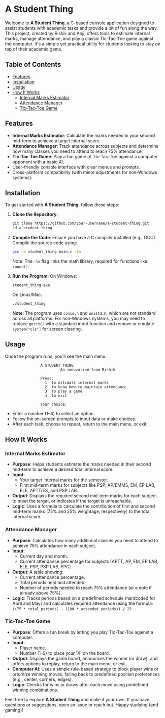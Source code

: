 # A Student Thing

Welcome to **A Student Thing**, a C-based console application designed to assist students with academic tasks and provide a bit of fun along the way. This project, created by Rishik and Anji, offers tools to estimate internal marks, manage attendance, and play a classic Tic-Tac-Toe game against the computer. It's a simple yet practical utility for students looking to stay on top of their academic game.

## Table of Contents
- [Features](#features)
- [Installation](#installation)
- [Usage](#usage)
- [How It Works](#how-it-works)
  - [Internal Marks Estimator](#internal-marks-estimator)
  - [Attendance Manager](#attendance-manager)
  - [Tic-Tac-Toe Game](#tic-tac-toe-game)

## Features
- **Internal Marks Estimator**: Calculate the marks needed in your second mid-term to achieve a target internal score.
- **Attendance Manager**: Track attendance across subjects and determine how many classes you need to attend to reach 75% attendance.
- **Tic-Tac-Toe Game**: Play a fun game of Tic-Tac-Toe against a computer opponent with a basic AI.
- User-friendly console interface with clear menus and prompts.
- Cross-platform compatibility (with minor adjustments for non-Windows systems).

## Installation
To get started with **A Student Thing**, follow these steps:

1. **Clone the Repository**:
   ```bash
   git clone https://github.com/your-username/a-student-thing.git
   cd a-student-thing
   ```

2. **Compile the Code**:
   Ensure you have a C compiler installed (e.g., GCC). Compile the source code using:
   ```bash
   gcc -o student_thing main.c -lm
   ```
   Note: The `-lm` flag links the math library, required for functions like `round()`.

3. **Run the Program**:
   On Windows:
   ```bash
   student_thing.exe
   ```
   On Linux/Mac:
   ```bash
   ./student_thing
   ```

   **Note**: The program uses `conio.h` and `unistd.h`, which are not standard across all platforms. For non-Windows systems, you may need to replace `getch()` with a standard input function and remove or emulate `system("cls")` for screen clearing.

## Usage
Once the program runs, you'll see the main menu:
```
                A STUDENT THING
                        -An innovation from Rishik

                Press:
                  1  to estimate internal marks
                  2  to know how to maintain attendance
                  3  to play a game
                  4  to exit

                Your choice:
```
- Enter a number (1–4) to select an option.
- Follow the on-screen prompts to input data or make choices.
- After each task, choose to repeat, return to the main menu, or exit.

## How It Works

### Internal Marks Estimator
- **Purpose**: Helps students estimate the marks needed in their second mid-term to achieve a desired total internal score.
- **Input**:
  - Your target internal marks for the semester.
  - First mid-term marks for subjects like PSP, AP/EMMS, EM, EP LAB, ELE, APTT/ES, and PSP LAB.
- **Output**: Displays the required second mid-term marks for each subject to meet the target, or indicates if the target is unreachable.
- **Logic**: Uses a formula to calculate the contribution of first and second mid-term marks (75% and 25% weightage, respectively) to the total internal score.

### Attendance Manager
- **Purpose**: Calculates how many additional classes you need to attend to achieve 75% attendance in each subject.
- **Input**:
  - Current day and month.
  - Current attendance percentage for subjects (APTT, AP, EM, EP LAB, ELE, PSP, PSP LAB, PPC).
- **Output**: A table showing:
  - Current attendance percentage.
  - Total periods held and attended.
  - Number of periods needed to reach 75% attendance (or a note if already above 75%).
- **Logic**: Tracks periods based on a predefined schedule (hardcoded for April and May) and calculates required attendance using the formula: `((75 * total_periods) - (100 * attended_periods)) / 25`.

### Tic-Tac-Toe Game
- **Purpose**: Offers a fun break by letting you play Tic-Tac-Toe against a computer.
- **Input**:
  - Player name.
  - Number (1–9) to place your 'X' on the board.
- **Output**: Displays the game board, announces the winner (or draw), and offers options to replay, return to the main menu, or exit.
- **Computer AI**: Uses a simple rule-based strategy to block player wins or prioritize winning moves, falling back to predefined position preferences (e.g., center, corners, edges).
- **Logic**: Checks for wins or draws after each move using predefined winning combinations.

Feel free to explore **A Student Thing** and make it your own. If you have questions or suggestions, open an issue or reach out. Happy studying (and gaming)!
